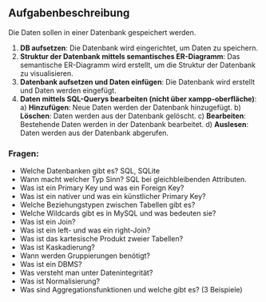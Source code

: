 ## Aufgabenbeschreibung
Die Daten sollen in einer Datenbank gespeichert werden.

1. **DB aufsetzen**: Die Datenbank wird eingerichtet, um Daten zu speichern.
2. **Struktur der Datenbank mittels semantisches ER-Diagramm**: Das semantische ER-Diagramm wird erstellt, um die Struktur der Datenbank zu visualisieren.
3. **Datenbank aufsetzen und Daten einfügen**: Die Datenbank wird erstellt und Daten werden eingefügt.
4. **Daten mittels SQL-Querys bearbeiten (nicht über xampp-oberfläche)**:
   a) **Hinzufügen**: Neue Daten werden der Datenbank hinzugefügt.
   b) **Löschen**: Daten werden aus der Datenbank gelöscht.
   c) **Bearbeiten**: Bestehende Daten werden in der Datenbank bearbeitet.
   d) **Auslesen**: Daten werden aus der Datenbank abgerufen.

### Fragen:

- Welche Datenbanken gibt es? SQL, SQLite
- Wann macht welcher Typ Sinn? SQL bei gleichbleibenden Attributen.
- Was ist ein Primary Key und was ein Foreign Key?
- Was ist ein nativer und was ein künstlicher Primary Key?
- Welche Beziehungstypen zwischen Tabellen gibt es?
- Welche Wildcards gibt es in MySQL und was bedeuten sie?
- Was ist ein Join?
- Was ist ein left- und was ein right-Join?
- Was ist das kartesische Produkt zweier Tabellen?
- Was ist Kaskadierung?
- Wann werden Gruppierungen benötigt?
- Was ist ein DBMS?
- Was versteht man unter Datenintegrität?
- Was ist Normalisierung?
- Was sind Aggregationsfunktionen und welche gibt es? (3 Beispiele)
